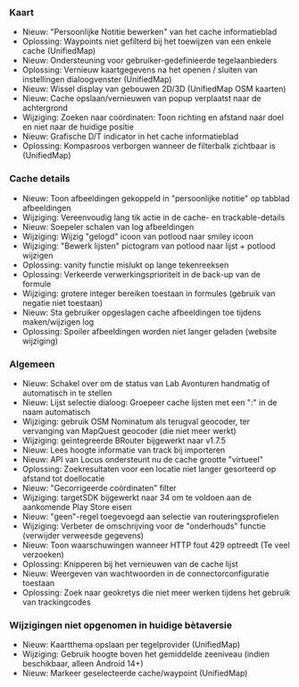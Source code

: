 ### Kaart
- Nieuw: "Persoonlijke Notitie bewerken" van het cache informatieblad
- Oplossing: Waypoints niet gefilterd bij het toewijzen van een enkele cache (UnifiedMap)
- Nieuw: Ondersteuning voor gebruiker-gedefinieerde tegelaanbieders
- Oplossing: Vernieuw kaartgegevens na het openen / sluiten van instellingen dialoogvenster (UnifiedMap)
- Nieuw: Wissel display van gebouwen 2D/3D (UnifiedMap OSM kaarten)
- Nieuw: Cache opslaan/vernieuwen van popup verplaatst naar de achtergrond
- Wijziging: Zoeken naar coördinaten: Toon richting en afstand naar doel en niet naar de huidige positie
- Nieuw: Grafische D/T indicator in het cache informatieblad
- Oplossing: Kompasroos verborgen wanneer de filterbalk zichtbaar is (UnifiedMap)

### Cache details
- Nieuw: Toon afbeeldingen gekoppeld in "persoonlijke notitie" op tabblad afbeeldingen
- Wijziging: Vereenvoudig lang tik actie in de cache- en trackable-details
- Nieuw: Soepeler schalen van log afbeeldingen
- Wijziging: Wijzig "gelogd" icoon van potlood naar smiley icoon
- Wijziging: "Bewerk lijsten" pictogram van potlood naar lijst + potlood wijzigen
- Oplossing: vanity functie mislukt op lange tekenreeksen
- Oplossing: Verkeerde verwerkingsprioriteit in de back-up van de formule
- Wijziging: grotere integer bereiken toestaan in formules (gebruik van negatie niet toestaan)
- Nieuw: Sta gebruiker opgeslagen cache afbeeldingen toe tijdens maken/wijzigen log
- Oplossing: Spoiler afbeeldingen worden niet langer geladen (website wijziging)

### Algemeen
- Nieuw: Schakel over om de status van Lab Avonturen handmatig of automatisch in te stellen
- Nieuw: Lijst selectie dialoog: Groepeer cache lijsten met een ":" in de naam automatisch
- Wijziging: gebruik OSM Nominatum als terugval geocoder, ter vervanging van MapQuest geocoder (die niet meer werkt)
- Wijziging: geïntegreerde BRouter bijgewerkt naar v1.7.5
- Nieuw: Lees hoogte informatie van track bij importeren
- Nieuw: API van Locus ondersteunt nu de cache grootte "virtueel"
- Oplossing: Zoekresultaten voor een locatie niet langer gesorteerd op afstand tot doellocatie
- Nieuw: "Gecorrigeerde coördinaten" filter
- Wijziging: targetSDK bijgewerkt naar 34 om te voldoen aan de aankomende Play Store eisen
- Nieuw: "geen"-regel toegevoegd aan selectie van routeringsprofielen
- Wijziging: Verbeter de omschrijving voor de "onderhouds" functie (verwijder verweesde gegevens)
- Nieuw: Toon waarschuwingen wanneer HTTP fout 429 optreedt (Te veel verzoeken)
- Oplossing: Knipperen bij het vernieuwen van de cache lijst
- Nieuw: Weergeven van wachtwoorden in de connectorconfiguratie toestaan
- Oplossing: Zoek naar geokretys die niet meer werken tijdens het gebruik van trackingcodes

### Wijzigingen niet opgenomen in huidige bètaversie
- Nieuw: Kaartthema opslaan per tegelprovider (UnifiedMap)
- Wijziging: Gebruik hoogte boven het gemiddelde zeeniveau (indien beschikbaar, alleen Android 14+)
- Nieuw: Markeer geselecteerde cache/waypoint (UnifiedMap)
